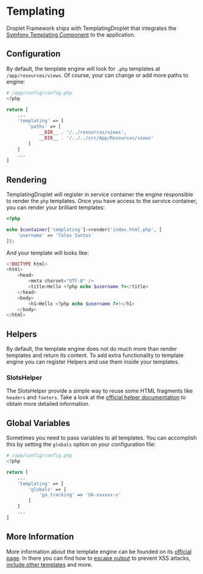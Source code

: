 # Templating

Droplet Framework ships with TemplatingDroplet that integrates the [Symfony Templating Component][1] to the application. 

## Configuration

By default, the template engine will look for `.php` templates at `/app/resources/views`. Of course, your
can change or add more paths to engine:

```PHP
# /app/config/config.php
<?php

return [
    ...
    'templating' => [
        'paths' => [
            __DIR__ . '/../resources/views',
            __DIR__ . '/../../src/App/Resources/views'
        ]
    ]
    ...
]
```

## Rendering

TemplatingDroplet will register in service container the engine responsible to render the `php` templates. Once you have
access to the service container, you can render your brilliant templates:

```PHP
<?php

echo $container['templating']->render('index.html.php', [
    'username' => 'Tales Santos'
]);
```

And your template will looks like:

```PHP
<!DOCTYPE html>
<html>
    <head>
        <meta charset="UTF-8" />
        <title>Hello <?php echo $username ?></title>
    </head>
    <body>
        <h1>Hello <?php echo $username ?>!</h1>
    </body>
</html>
```

## Helpers

By default, the template engine does not do much more than render templates and return its content. To add extra functionality to template engine you can register Helpers and use them inside your templates.

### SlotsHelper

The SlotsHelper provide a simple way to reuse some HTML fragments like `headers` and `footers`. Take a look at the 
[official helper documentation][2] to obtain more detailed information.  

## Global Variables

Sometimes you need to pass variables to all templates. You can accomplish this by setting the `globals` option on 
your configuration file:

```PHP
# /app/config/config.php
<?php

return [
    ...
    'templating' => [
        'globals' => [
            'ga_tracking' => 'UA-xxxxxx-x'
        ]
    ]
    ...
]
```

## More Information

More information about the template engine can be founded on its [official page][1]. In there you can find how to [escape output][3] to prevent XSS attacks, [include other templates][4] and more. 

[1]: http://symfony.com/doc/current/components/templating/introduction.html
[2]: http://symfony.com/doc/current/components/templating/helpers/slotshelper.html
[3]: http://symfony.com/doc/current/components/templating/introduction.html#output-escaping
[4]: http://symfony.com/doc/current/components/templating/introduction.html#including-templates
